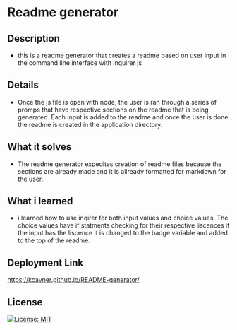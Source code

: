 # Readme generator

## Description
- this is a readme generator that creates a readme based on user input in the command line interface with inquirer js
## Details
- Once the js file is open with node, the user is ran through a series of promps that have respective sections on the readme that is being generated. Each input is added to the readme and once the user is done the readme is created in the application directory.

## What it solves
- The readme generator expedites creation of readme files because the sections are already made and it is allready formatted for markdown for the user.
## What i learned
- i learned how to use inqirer for both input values and choice values. The choice values have if statments checking for their respective liscences if the input has the liscence it is changed to the badge variable and added to the top of the readme.

## Deployment Link
https://kcavner.github.io/README-generator/

## License

[![License: MIT](https://img.shields.io/badge/License-MIT-yellow.svg)](https://opensource.org/licenses/MIT)

